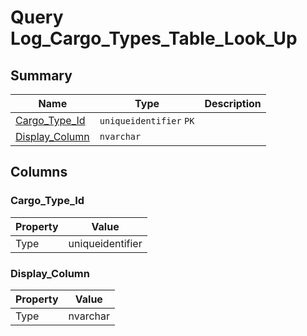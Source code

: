 # Query Log_Cargo_Types_Table_Look_Up


## Summary

| Name | Type | Description |
| - | - | --- |
|[Cargo_Type_Id](#cargo_type_id)|`uniqueidentifier` `PK`||
|[Display_Column](#display_column)|`nvarchar` ||

## Columns

### Cargo_Type_Id

| Property | Value |
| - | - |
|Type|uniqueidentifier|

### Display_Column

| Property | Value |
| - | - |
|Type|nvarchar|


